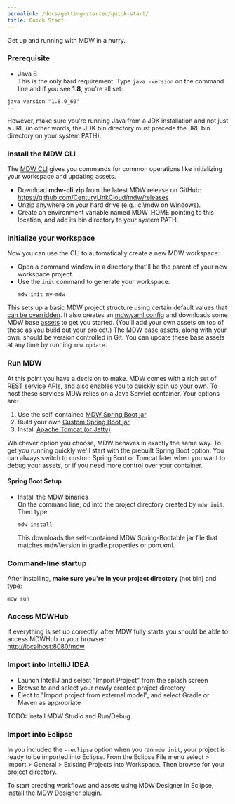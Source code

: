 ```yaml
---
permalink: /docs/getting-started/quick-start/
title: Quick Start
---
```


Get up and running with MDW in a hurry.

### Prerequisite
  - Java 8   
  This is the only hard requirement.  Type `java -version` on the command line and if you see **1.8**, you're all set:
  ```
  java version "1.8.0_60"
  ...
  ```
  However, make sure you're running Java from a JDK installation and not just a JRE (in other words, the JDK bin directory
  must precede the JRE bin directory on your system PATH).  
  
### Install the MDW CLI
  The [MDW CLI](../cli) gives you commands for common operations like initializing your workspace and updating assets.
   - Download **mdw-cli.zip** from the latest MDW release on GitHub:  
     <https://github.com/CenturyLinkCloud/mdw/releases>
   - Unzip anywhere on your hard drive (e.g.: c:\mdw on Windows).
   - Create an environment variable named MDW_HOME pointing to this location, and add its bin directory to your system PATH. 
  
### Initialize your workspace
  Now you can use the CLI to automatically create a new MDW workspace:
   - Open a command window in a directory that'll be the parent of your new workspace project.
   - Use the `init` command to generate your workspace:
     ```
     mdw init my-mdw
     ```
  This sets up a basic MDW project structure using certain default values that [can be overridden](../cli).
  It also creates an [mdw.yaml config](../../guides/configuration) and downloads some MDW base [assets](../../help/assets.html) to get you started.
  (You'll add your own assets on top of these as you build out your project.)
  The MDW base assets, along with your own, should be version controlled in Git.
  You can update these base assets at any time by running `mdw update`.
  
### Run MDW
  At this point you have a decision to make.  MDW comes with a rich set of REST service APIs, and also
  enables you to quickly [spin up your own](http://centurylinkcloud.github.io/mdw/docs/guides/mdw-cookbook/).  To host these services MDW relies on a 
  Java Servlet container.  Your options are:
  1. Use the self-contained [MDW Spring Boot jar](../../guides/spring-boot/#1-self-contained-boot-jar)
  2. Build your own [Custom Spring Boot jar](../../guides/spring-boot/#2-mdw-as-a-spring-boot-dependency)
  3. Install [Apache Tomcat (or Jetty)](../../guides/tomcat)
  
  Whichever option you choose, MDW behaves in exactly the same way.  To get you running quickly we'll start 
  with the prebuilt Spring Boot option.  You can always switch to custom Spring Boot or Tomcat later when you want to debug your assets,
  or if you need more control over your container.

#### Spring Boot Setup
  - Install the MDW binaries  
    On the command line, cd into the project directory created by `mdw init`.  Then type
    ```
    mdw install
    ```
    This downloads the self-contained MDW Spring-Bootable jar file that matches mdwVersion in gradle.properties or pom.xml.  
    
### Command-line startup
  After installing, **make sure you're in your project directory** (not bin) and type:   
  ```
  mdw run 
  ``` 

### Access MDWHub
  If everything is set up correctly, after MDW fully starts you should be able to access MDWHub in your browser:<br>
  <http://localhost:8080/mdw>

### Import into IntelliJ IDEA
  - Launch IntelliJ and select "Import Project" from the splash screen
  - Browse to and select your newly created project directory
  - Elect to "Import project from external model", and select Gradle or Maven as appropriate
  
  TODO: Install MDW Studio and Run/Debug.
  
### Import into Eclipse
  In you included the `--eclipse` option when you ran `mdw init`, your project is ready to be imported into
  Eclipse.  From the Eclipse File menu select > Import > General > Existing Projects into Workspace.  Then browse for your project
  directory.
  
  To start creating workflows and assets using MDW Designer in Eclipse,
  [install the MDW Designer plugin](../install-designer).